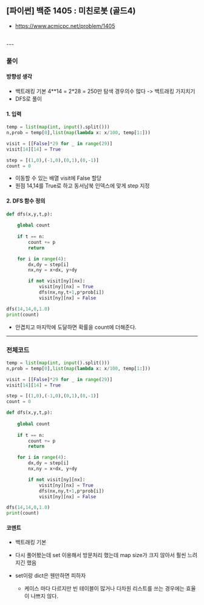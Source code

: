 ## **\[파이썬\] 백준 1405 : 미친로봇 (골드4)**
* https://www.acmicpc.net/problem/1405
<br>
---

### **풀이**

#### **방향성 생각**

* 백트래킹 기본 4\*\*14 = 2\*28 = 250만 탐색 경우의수 많다 -> 백트래킹 가지치기
* DFS로 풀이

#### **1\. 입력**

```python
temp = list(map(int, input().split()))
n,prob = temp[0],list(map(lambda x: x/100, temp[1:]))

visit = [[False]*29 for _ in range(29)]
visit[14][14] = True

step = [(1,0),(-1,0),(0,1),(0,-1)]
count = 0
```

-   이동할 수 있는 배열 visit에 False 할당
-   원점 14,14를 True로 하고 동서남북 인덱스에 맞게 step 지정

#### **2\. DFS 함수 정의**

```python
def dfs(x,y,t,p):
    
    global count
    
    if t == n:
        count += p
        return

    for i in range(4):
        dx,dy = step[i]
        nx,ny = x+dx, y+dy

        if not visit[ny][nx]:
            visit[ny][nx] = True
            dfs(nx,ny,t+1,p*prob[i])
            visit[ny][nx] = False

dfs(14,14,0,1.0)
print(count)
```

-   안겹치고 마지막에 도달하면 확률을 count에 더해준다.

---

### **전체코드**

```python
temp = list(map(int, input().split()))
n,prob = temp[0],list(map(lambda x: x/100, temp[1:]))

visit = [[False]*29 for _ in range(29)]
visit[14][14] = True

step = [(1,0),(-1,0),(0,1),(0,-1)]
count = 0

def dfs(x,y,t,p):
    
    global count
    
    if t == n:
        count += p
        return

    for i in range(4):
        dx,dy = step[i]
        nx,ny = x+dx, y+dy

        if not visit[ny][nx]:
            visit[ny][nx] = True
            dfs(nx,ny,t+1,p*prob[i])
            visit[ny][nx] = False

dfs(14,14,0,1.0)
print(count)
```

#### **코멘트**

* 백트래킹 기본

* 다시 풀어봤는데 set 이용해서 방문처리 했는데 map size가 크지 않아서 훨씬 느려지긴 했음

* set이랑 dict은 웬만하면 피하자
  * 케이스 마다 다르지만 빈 테이블이 많거나 다차원 리스트를 쓰는 경우에는 효율이 나쁘지 않다.
